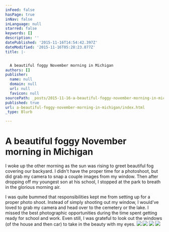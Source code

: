 ```yaml
---
inFeed: false
hasPage: true
inNav: false
inLanguage: null
starred: false
keywords: []
description: ''
datePublished: '2015-11-16T14:54:42.397Z'
dateModified: '2015-11-16T05:28:23.877Z'
title: |-


  A beautiful foggy November morning in Michigan
authors: []
publisher:
  name: null
  domain: null
  url: null
  favicon: null
sourcePath: _posts/2015-11-16-a-beautiful-foggy-november-morning-in-michigan.md
published: true
url: a-beautiful-foggy-november-morning-in-michigan/index.html
_type: Blurb

---
```

# A beautiful foggy November morning in Michigan

I woke up the other morning as the sun was rising to greet beautiful fog covering our backyard. I didn't have the proper time for a photoshoot, but did grab my camera to snap a couple images from my window. Then after dropping off my youngest son at his school, I stopped at the park to breath in the glorious morning air.

I was quite bummed that responsibilities kept me from setting up for a proper photo shoot. Instead of simply shooting out my window, I would've loved to grab my camera and head over to the cemetery or the lake. I missed the best photographic opportunities during the time spent getting ready for school and work. Even still, I was grateful to look out the windows (of the house and then car) to take in the beauty with my eyes.
![](https://the-grid-user-content.s3-us-west-2.amazonaws.com/36c1eae7-5a71-4218-b2ff-819e0955d5f1.jpg)
![](https://the-grid-user-content.s3-us-west-2.amazonaws.com/e0bcd5c7-b50c-4e26-9572-0692108c9e2f.jpg)
![](https://the-grid-user-content.s3-us-west-2.amazonaws.com/f29e2c9c-a8be-4f89-90d3-4b0f0ca4f5f7.jpg)
![](https://the-grid-user-content.s3-us-west-2.amazonaws.com/22572f63-1933-4be6-a412-b265922d0d1a.jpg)